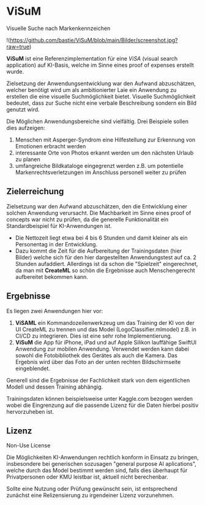 # ViSuM
Visuelle Suche nach Markenkennzeichen

!(https://github.com/bastie/ViSuM/blob/main/Bilder/screenshot.jpg?raw=true)

**ViSuM** ist eine Referenzimplementation für eine *ViSA* (visual search 
application) auf KI-Basis, welche im Sinne eines proof of expenses erstellt 
wurde.

Zielsetzung der Anwendungsentwicklung war den Aufwand abzuschätzen, welcher 
benötigt wird um als ambitionierter Laie ein Anwendung zu erstellen die
eine visuelle Suchmöglichkeit bietet. 
Visuelle Suchmöglichkeit bedeutet, dass zur Suche nicht eine verbale
Beschreibung sondern ein Bild genutzt wird. 

Die Möglichen Anwendungsbereiche sind vielfältig. Drei Beispiele sollen dies
aufzeigen: 

1. Menschen mit Asperger-Syndrom eine Hilfestellung zur Erkennung von
Emotionen erbracht werden
2. interessante Orte von Photos erkannt werden um den nächsten Urlaub zu planen
3. umfangreiche Bildkataloge eingegrenzt werden z.B. um potentielle
Markenrechtsverletzungen im Anschluss personell weiter zu prüfen 

## Zielerreichung

Zielsetzung war den Aufwand abzuschätzen, den die Entwicklung einer solchen
Anwendung verursacht. Die Machbarkeit im Sinne eines proof of concepts war
nicht zu prüfen, da die generelle Funktionalität ein Standardbeispiel für
KI-Anwendungen ist. 

* Die Nettozeit liegt etwa bei 4 bis 6 Stunden und damit kleiner als ein 
Personentag in der Entwicklung.
* Dazu kommt die Zeit für die Aufbereitung der Trainingsdaten (hier Bilder)
welche sich für den hier dargestellten Anwendungstest auf ca. 2 Stunden 
aufaddiert. Allerdings ist da schon die "Spielzeit" eingerechnet, da man mit
**CreateML** so schön die Ergebnisse auch Menschengerecht aufbereitet
bekommen kann.

## Ergebnisse

Es liegen zwei Anwendungen hier vor:

1. **ViSAML** ein Kommandozeilenwerkzeug um das Training der KI von der 
UI CreateML zu trennen und das Model (LogoClassifier.mlmodel) z.B. in CI/CD
zu integrieren. Dies ist eine sehr rohe Implementierung.
2. **ViSuM** die App für iPhone, iPad und auf Apple Silikon lauffähige 
SwiftUI Anwendung zur mobilen Anwendung. Verwendet werden kann dabei sowohl
die Fotobibliothek des Gerätes als auch die Kamera. Das Ergebnis wird über
das Foto an der unten rechten Bildschirmseite eingeblendet.

Generell sind die Ergebnisse der Fachlichkeit stark von dem eigentlichen 
Modell und dessen Training abhängig.

Trainingsdaten können beispielsweise unter Kaggle.com bezogen werden wobei
die Eingrenzung auf die passende Lizenz für die Daten hierbei positiv
hervorzuheben ist.


## Lizenz

Non-Use License

Die Möglichkeiten KI-Anwendungen rechtlich konform in Einsatz zu bringen,
insbesondere bei generischen sozusagen "general purpose AI aplications",
welche durch das Model bestimmt werden sind, falls dies überhaupt für
Privatpersonen oder KMU leistbar ist, aktuell nicht berechenbar.

Sollte eine Nutzung oder Prüfung gewünscht sein, ist entsprechend zunächst
eine Relizensierung zu irgendeiner Lizenz vorzunehmen.

